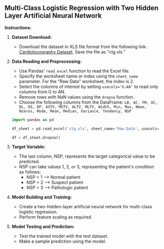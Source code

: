 ## Multi-Class Logistic Regression with Two Hidden Layer Artificial Neural Network

**Instructions:**

1. **Dataset Download:**
   - Download the dataset in XLS file format from the following link: [Cardiotocography Dataset](https://archive.ics.uci.edu/ml/datasets/cardiotocography). Save the file as "ctg.xls."

2. **Data Reading and Preprocessing:**
   - Use Pandas' `read_excel` function to read the Excel file.
   - Specify the worksheet name or index using the `sheet_name` parameter. For the "Raw Data" worksheet, the index is 2.
   - Select the columns of interest by setting `usecols='G:AN'` to read only columns from G to AN.
   - Remove rows with NaN values using the `dropna` function.
   - Choose the following columns from the DataFrame: `LB, AC, FM, UC, DL, DS, DP, ASTV, MSTV, ALTV, MLTV, Width, Min, Max, Nmax, Nzeros, Mode, Mean, Median, Variance, Tendency, NSP`
   
   
   
    ```python
    import pandas as pd
    
    df_sheet = pd.read_excel('ctg.xls', sheet_name='Raw Data', usecols='G:AN')
    
    df = df_sheet.dropna()
    ```

3. **Target Variable:**
   - The last column, NSP, represents the target categorical value to be predicted.
   - NSP can take values 1, 2, or 3, representing the patient's condition as follows:
     - NSP = 1 --> Normal patient
     - NSP = 2 --> Suspect patient
     - NSP = 3 --> Pathologic patient

4. **Model Building and Training:**
   - Create a two-hidden-layer artificial neural network for multi-class logistic regression.
   - Perform feature scaling as required.

5. **Model Testing and Prediction:**
   - Test the trained model with the test dataset.
   - Make a sample prediction using the model.
